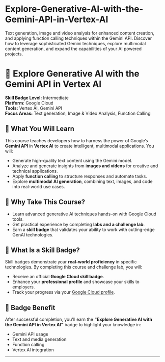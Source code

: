 # Explore-Generative-AI-with-the-Gemini-API-in-Vertex-AI
Text generation, image and video analysis for enhanced content creation, and applying function calling techniques within the Gemini API. Discover how to leverage sophisticated Gemini techniques, explore multimodal content generation, and expand the capabilities of your AI powered projects.





# 🌟 Explore Generative AI with the Gemini API in Vertex AI

**Skill Badge Level:** Intermediate  
**Platform:** Google Cloud  
**Tools:** Vertex AI, Gemini API  
**Focus Areas:** Text generation, Image & Video Analysis, Function Calling

## 🧠 What You Will Learn

This course teaches developers how to harness the power of Google’s **Gemini API** in **Vertex AI** to create intelligent, multimodal applications. You will:

- Generate high-quality text content using the Gemini model.
- Analyze and generate insights from **images and videos** for creative and technical applications.
- Apply **function calling** to structure responses and automate tasks.
- Explore **multimodal AI generation**, combining text, images, and code into real-world use cases.

## 🚀 Why Take This Course?

- Learn advanced generative AI techniques hands-on with Google Cloud tools.
- Get practical experience by completing **labs and a challenge lab**.
- Earn a **skill badge** that validates your ability to work with cutting-edge GenAI technologies.

## 🏅 What Is a Skill Badge?

Skill badges demonstrate your **real-world proficiency** in specific technologies. By completing this course and challenge lab, you will:

- Receive an official **Google Cloud skill badge**.
- Enhance your **professional profile** and showcase your skills to employers.
- Track your progress via your [Google Cloud profile](https://www.cloudskillsboost.google/profile).

## 🔖 Badge Benefit

After successful completion, you'll earn the **"Explore Generative AI with the Gemini API in Vertex AI"** badge to highlight your knowledge in:

- Gemini API usage
- Text and media generation
- Function calling
- Vertex AI integration

---
